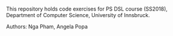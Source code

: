 # 
This repository holds code exercises for PS DSL course (SS2018), Department of Computer Science, University of Innsbruck.

Authors: Nga Pham, Angela Popa
